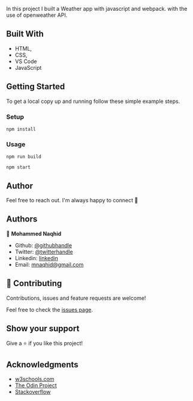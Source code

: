 In this project I built a Weather app with javascript and webpack. with the use of openweather API.

## Built With

- HTML,
- CSS,
- VS Code
- JavaScript

## Getting Started

To get a local copy up and running follow these simple example steps.

### Setup

```
npm install
```

### Usage

```
npm run build
```
```
npm start
```



## Author

Feel free to reach out. I'm always happy to connect :slightly_smiling_face:

## Authors

👤 **Mohammed Naqhid**

- Github: [@githubhandle](https://github.com/Naqhid)
- Twitter: [@twitterhandle](https://twitter.com/naqhid)
- Linkedin: [linkedin](https://www.linkedin.com/in/mohammed-naqhid-ab3080189/)
- Email: mnaqhid@gmail.com


## 🤝 Contributing

Contributions, issues and feature requests are welcome!

Feel free to check the <a href="https://github.com/MkrtichSargsyan/Restaurant-Page/tree/issues"> issues page</a>.

## Show your support

Give a ⭐️ if you like this project!

## Acknowledgments

- <a href="https://www.w3schools.com/" target="_blank">w3schools.com</a> 
- <a href="https://www.theodinproject.com/" target="_blank">The Odin Project</a>
- <a href="https://www.stackoverflow.com/" target="_blank">Stackoverflow</a>
